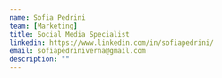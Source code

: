 ```yaml
---
name: Sofia Pedrini
team: [Marketing]
title: Social Media Specialist
linkedin: https://www.linkedin.com/in/sofiapedrini/
email: sofiapedriniverna@gmail.com
description: ""
---
```

